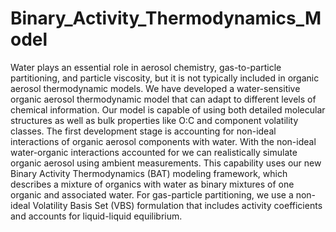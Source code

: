 # Binary_Activity_Thermodynamics_Model
Water plays an essential role in aerosol chemistry, gas-to-particle partitioning, and particle viscosity, but it is not typically included in organic aerosol thermodynamic models.  We have developed a water-sensitive organic aerosol thermodynamic model that can adapt to different levels of chemical information. Our model is capable of using both detailed molecular structures as well as bulk properties like O:C and component volatility classes. The first development stage is accounting for non-ideal interactions of organic aerosol components with water.  With the non-ideal water-organic interactions accounted for we can realistically simulate organic aerosol using ambient measurements. This capability uses our new Binary Activity Thermodynamics (BAT) modeling framework, which describes a mixture of organics with water as binary mixtures of one organic and associated water. For gas-particle partitioning, we use a non-ideal Volatility Basis Set (VBS) formulation that includes activity coefficients and accounts for liquid-liquid equilibrium. 
